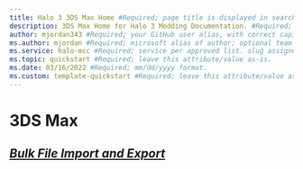 ```yaml
---
title: Halo 3 3DS Max Home #Required; page title is displayed in search results. Include the brand.
description: 3DS Max Home for Halo 3 Modding Documentation. #Required; article description that is displayed in search results. 
author: mjordan343 #Required; your GitHub user alias, with correct capitalization.
ms.author: mjordan #Required; microsoft alias of author; optional team alias.
ms.service: halo-mcc #Required; service per approved list. slug assigned by ACOM.
ms.topic: quickstart #Required; leave this attribute/value as-is.
ms.date: 03/16/2022 #Required; mm/dd/yyyy format.
ms.custom: template-quickstart #Required; leave this attribute/value as-is.
---
```


# 3DS Max

## [*Bulk File Import and Export*](BulkImportExport.md)
